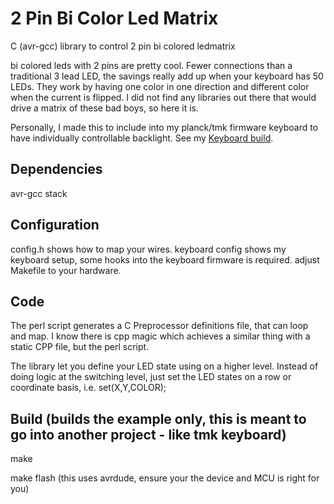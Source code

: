 # 2 Pin Bi Color Led Matrix
C (avr-gcc) library to control 2 pin bi colored ledmatrix

bi colored leds with 2 pins are pretty cool.  Fewer connections than a traditional 3 lead LED, the savings really add up when your keyboard has 50 LEDs.  They work by having one color in one direction and different color when the current is flipped.  I did not find any libraries out there that would drive a matrix of these bad boys, so here it is.

Personally, I made this to include into my planck/tmk firmware keyboard to have individually controllable backlight. See my
[Keyboard build](https://github.com/richardwa/ledmatrix/wiki).

## Dependencies
avr-gcc stack

## Configuration
config.h shows how to map your wires. keyboard config shows my keyboard setup, some hooks into the keyboard firmware is required.
adjust Makefile to your hardware.

## Code
The perl script generates a C Preprocessor definitions file, that can loop and map.  I know there is cpp magic which achieves a similar thing with a static CPP file, but the perl script.

The library let you define your LED state using on a higher level. Instead of doing logic at the switching level, just set the LED states on a row or coordinate basis, i.e. set(X,Y,COLOR);

## Build (builds the example only, this is meant to go into another project - like tmk keyboard)
make

make flash (this uses avrdude, ensure your the device and MCU is right for you)
